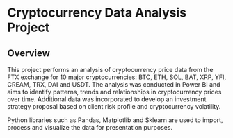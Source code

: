 # Cryptocurrency Data Analysis Project

## Overview

This project performs an analysis of cryptocurrency price data from the FTX exchange for 10 major cryptocurrencies: BTC, ETH, SOL, BAT, XRP, YFI, CREAM, TRX, DAI and USDT. The analysis was conducted in Power BI and aims to identify patterns, trends and relationships in cryptocurrency prices over time. Additional data was incorporated to develop an investment strategy proposal based on client risk profile and cryptocurrency volatility. 

Python libraries such as Pandas, Matplotlib and Sklearn are used to import, process and visualize the data for presentation purposes.
